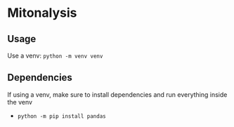 # Mitonalysis

## Usage
Use a venv: `python -m venv venv`

## Dependencies
If using a venv, make sure to install dependencies and run everything inside the venv

 * `python -m pip install pandas`
